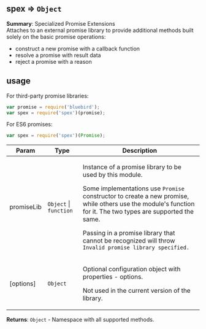 <a name="module_spex"></a>
## spex ⇒ <code>Object</code>
**Summary**: Specialized Promise Extensions  
Attaches to an external promise library to provide additional methods built solelyon the basic promise operations: - construct a new promise with a callback function - resolve a promise with result data - reject a promise with a reason## usageFor third-party promise libraries:```jsvar promise = require('bluebird');var spex = require('spex')(promise);```For ES6 promises:```jsvar spex = require('spex')(Promise);```

<table>
  <thead>
    <tr>
      <th>Param</th><th>Type</th><th>Description</th>
    </tr>
  </thead>
  <tbody>
<tr>
    <td>promiseLib</td><td><code>Object</code> | <code>function</code></td><td><p>Instance of a promise library to be used by this module.</p>
<p>Some implementations use <code>Promise</code> constructor to create a new promise, while
others use the module&#39;s function for it. The two types are supported the same.</p>
<p>Passing in a promise library that cannot be recognized will throw
<code>Invalid promise library specified.</code></p>
</td>
    </tr><tr>
    <td>[options]</td><td><code>Object</code></td><td><p>Optional configuration object with properties - options.</p>
<p>Not used in the current version of the library.</p>
</td>
    </tr>  </tbody>
</table>

**Returns**: <code>Object</code> - Namespace with all supported methods.  
